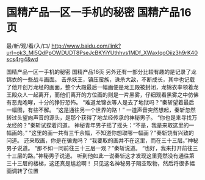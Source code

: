 # 国精产品一区一手机的秘密 国精产品16页

最/新/观/看/入/口/ http://www.baidu.com/link?url=ok3_Ml5QdPpOWDUDT8PseJcBKYiYUthhvs1MDf_XWaxIqoOiiz3h9rK40scs4rg4&wd

国精产品一区一手机的秘密 国精产品16页
另外还有一部分比较有趣的是记录了龙锦衣的一些战斗画面。
    击杀妖王，镇压蛮族，诛杀大敌，不断成长，其中也记载了他开创万龙经的画面，整个大殿最后一幅画便是龙王殿被封闭，龙锦衣率领着龙王殿众人一起离开，而他们离开的方位画的则是一片黑雾，仔细观看黑雾之中仿佛有恶鬼咆哮，十分的狰狞恐怖。
    “难道龙锦衣等人是去了地狱吗？”秦斩望着最后一幅图，有些不解。
    “这是通往另一个世界的路！”
    一道声音突然想起，秦斩忽然转过头望向声音的源头，是那个获得了地龙经传承的神秘男子。
    “你也是来寻找万龙经的？”秦斩试探着问道。
    神秘青年男子摇了摇头：“不是，我是来取这里的一幅画的。”
    “这里的画一共有三千余幅，不知道你想取哪一幅画？”秦斩饶有兴致的问道。
    还来取画，你是在骗鬼吗？
    “我要取的画并不在这里，而在三十三层。”神秘男子说道。
    “那不如一同前往三十三层一观？”秦斩说道。
    “也好，我来打开前往三十三层的路。”神秘男子说道。
    听到他如此一说秦斩这才发现这里竟然没有通往第三十三层的楼梯，这还真是尴尬啊！
    只见这名神秘男子隔空取物，然后将很多幅画调转了位置
